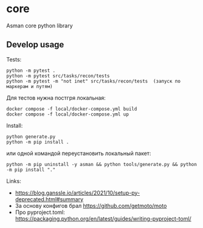 # core
Asman core python library

## Develop usage

Tests:

```
python -m pytest .
python -m pytest src/tasks/recon/tests
python -m pytest -m "not inet" src/tasks/recon/tests  (запуск по маркерам и путям)
```

Для тестов нужна постгря локальная:

```
docker compose -f local/docker-compose.yml build
docker compose -f local/docker-compose.yml up
```

Install:

```
python generate.py
python -m pip install .
```

или одной командой переустановить локальный пакет:

```
python -m pip uninstall -y asman && python tools/generate.py && python -m pip install "."
```


Links:

- https://blog.ganssle.io/articles/2021/10/setup-py-deprecated.html#summary
- За основу конфигов брал https://github.com/getmoto/moto
- Про pyproject.toml: https://packaging.python.org/en/latest/guides/writing-pyproject-toml/
